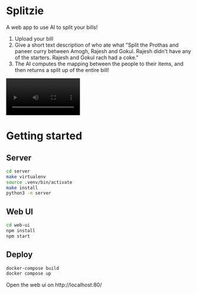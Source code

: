 # Splitzie

A web app to use AI to split your bills!
1. Upload your bill
2. Give a short text description of who ate what
    "Split the Prothas and paneer curry between Amogh, Rajesh and Gokul. Rajesh didn't have any of the starters. Rajesh and Gokul rach had a coke."
3. The AI computes the mapping between the people to their items, and then returns a split up of the entire bill!

<video src="media/demo.mp4" width=200px autoplay loop></video>

# Getting started

## Server

```bash
cd server
make virtualenv
source .venv/bin/activate
make install
python3 -m server
```

## Web UI

```bash
cd web-ui
npm install
npm start
```

## Deploy

```bash
docker-compose build
docker compose up
```

Open the web ui on http://localhost:80/
